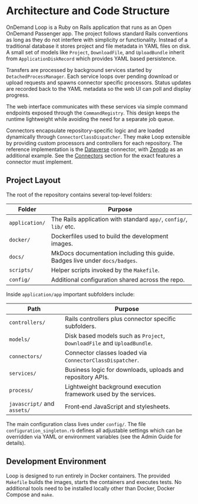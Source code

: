 # Architecture and Code Structure

OnDemand Loop is a Ruby on Rails application that runs as an Open OnDemand
Passenger app.  The project follows standard Rails conventions as long as they do
not interfere with simplicity or functionality.  Instead of a traditional
database it stores project and file metadata in YAML files on disk.  A small set
of models like `Project`, `DownloadFile`, and `UploadBundle` inherit from
`ApplicationDiskRecord` which provides YAML based persistence.

Transfers are processed by background services started by
`DetachedProcessManager`.  Each service loops over pending download or upload
requests and spawns connector specific processors.  Status updates are recorded
back to the YAML metadata so the web UI can poll and display progress.

The web interface communicates with these services via simple command endpoints
exposed through the `CommandRegistry`.  This design keeps the runtime
lightweight while avoiding the need for a separate job queue.

Connectors encapsulate repository-specific logic and are loaded dynamically
through `ConnectorClassDispatcher`. They make Loop extensible by providing
custom processors and controllers for each repository. The reference
implementation is the [Dataverse](https://dataverse.org) connector, with [Zenodo](https://zenodo.org) as an additional
example. See the [Connectors](connectors.md) section for the exact features a
connector must implement.

## Project Layout

The root of the repository contains several top‑level folders:

| Folder | Purpose |
|--------|---------|
| `application/` | The Rails application with standard `app/`, `config/`, `lib/` etc. |
| `docker/` | Dockerfiles used to build the development images. |
| `docs/` | MkDocs documentation including this guide. Badges live under `docs/badges`. |
| `scripts/` | Helper scripts invoked by the `Makefile`. |
| `config/` | Additional configuration shared across the repo. |

Inside `application/app` important subfolders include:

| Path | Purpose |
|------|---------|
| `controllers/` | Rails controllers plus connector specific subfolders. |
| `models/` | Disk based models such as `Project`, `DownloadFile` and `UploadBundle`. |
| `connectors/` | Connector classes loaded via `ConnectorClassDispatcher`. |
| `services/` | Business logic for downloads, uploads and repository APIs. |
| `process/` | Lightweight background execution framework used by the services. |
| `javascript/` and `assets/` | Front‑end JavaScript and stylesheets. |

The main configuration class lives under `config/`.  The file
`configuration_singleton.rb` defines all adjustable settings which can be
overridden via YAML or environment variables (see the Admin Guide for
details).

## Development Environment

Loop is designed to run entirely in Docker containers.  The provided `Makefile`
builds the images, starts the containers and executes tests.  No additional
tools need to be installed locally other than Docker, Docker Compose and `make`.

